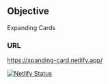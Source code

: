 ## Objective

Expanding Cards
### URL
https://xpanding-card.netlify.app/

[![Netlify Status](https://api.netlify.com/api/v1/badges/623a2876-3cc1-4022-bc96-1569a513dd9d/deploy-status)](https://app.netlify.com/sites/xpanding-card/deploys)
